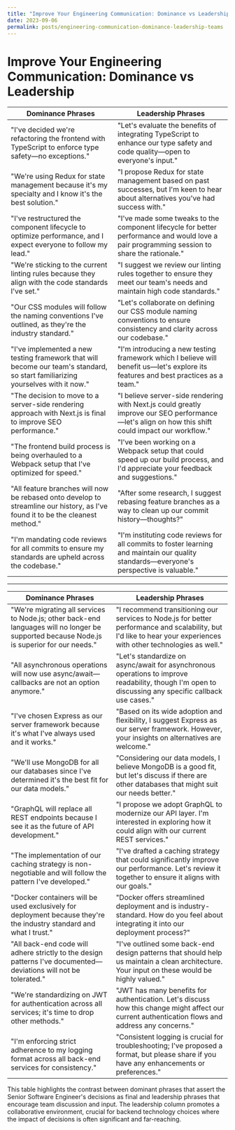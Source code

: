 ```yaml
---
title: "Improve Your Engineering Communication: Dominance vs Leadership"
date: 2023-09-06
permalink: posts/engineering-communication-dominance-leadership-teams
---
```


# Improve Your Engineering Communication: Dominance vs Leadership

| Dominance Phrases                                                                                                               | Leadership Phrases                                                                                                                                |
| ------------------------------------------------------------------------------------------------------------------------------- | ------------------------------------------------------------------------------------------------------------------------------------------------- |
| "I've decided we're refactoring the frontend with TypeScript to enforce type safety—no exceptions."                             | "Let's evaluate the benefits of integrating TypeScript to enhance our type safety and code quality—open to everyone's input."                     |
| "We're using Redux for state management because it's my specialty and I know it's the best solution."                           | "I propose Redux for state management based on past successes, but I'm keen to hear about alternatives you've had success with."                  |
| "I've restructured the component lifecycle to optimize performance, and I expect everyone to follow my lead."                   | "I've made some tweaks to the component lifecycle for better performance and would love a pair programming session to share the rationale."       |
| "We're sticking to the current linting rules because they align with the code standards I've set."                              | "I suggest we review our linting rules together to ensure they meet our team's needs and maintain high code standards."                           |
| "Our CSS modules will follow the naming conventions I've outlined, as they're the industry standard."                           | "Let's collaborate on defining our CSS module naming conventions to ensure consistency and clarity across our codebase."                          |
| "I've implemented a new testing framework that will become our team's standard, so start familiarizing yourselves with it now." | "I'm introducing a new testing framework which I believe will benefit us—let's explore its features and best practices as a team."                |
| "The decision to move to a server-side rendering approach with Next.js is final to improve SEO performance."                    | "I believe server-side rendering with Next.js could greatly improve our SEO performance—let's align on how this shift could impact our workflow." |
| "The frontend build process is being overhauled to a Webpack setup that I've optimized for speed."                              | "I've been working on a Webpack setup that could speed up our build process, and I'd appreciate your feedback and suggestions."                   |
| "All feature branches will now be rebased onto develop to streamline our history, as I've found it to be the cleanest method."  | "After some research, I suggest rebasing feature branches as a way to clean up our commit history—thoughts?"                                      |
| "I'm mandating code reviews for all commits to ensure my standards are upheld across the codebase."                             | "I'm instituting code reviews for all commits to foster learning and maintain our quality standards—everyone's perspective is valuable."          |

---

| Dominance Phrases                                                                                                                          | Leadership Phrases                                                                                                                                                 |
| ------------------------------------------------------------------------------------------------------------------------------------------ | ------------------------------------------------------------------------------------------------------------------------------------------------------------------ |
| "We're migrating all services to Node.js; other back-end languages will no longer be supported because Node.js is superior for our needs." | "I recommend transitioning our services to Node.js for better performance and scalability, but I'd like to hear your experiences with other technologies as well." |
| "All asynchronous operations will now use async/await—callbacks are not an option anymore."                                                | "Let's standardize on async/await for asynchronous operations to improve readability, though I'm open to discussing any specific callback use cases."              |
| "I've chosen Express as our server framework because it's what I've always used and it works."                                             | "Based on its wide adoption and flexibility, I suggest Express as our server framework. However, your insights on alternatives are welcome."                       |
| "We'll use MongoDB for all our databases since I've determined it's the best fit for our data models."                                     | "Considering our data models, I believe MongoDB is a good fit, but let's discuss if there are other databases that might suit our needs better."                   |
| "GraphQL will replace all REST endpoints because I see it as the future of API development."                                               | "I propose we adopt GraphQL to modernize our API layer. I'm interested in exploring how it could align with our current REST services."                            |
| "The implementation of our caching strategy is non-negotiable and will follow the pattern I've developed."                                 | "I've drafted a caching strategy that could significantly improve our performance. Let's review it together to ensure it aligns with our goals."                   |
| "Docker containers will be used exclusively for deployment because they're the industry standard and what I trust."                        | "Docker offers streamlined deployment and is industry-standard. How do you feel about integrating it into our deployment process?"                                 |
| "All back-end code will adhere strictly to the design patterns I've documented—deviations will not be tolerated."                          | "I've outlined some back-end design patterns that should help us maintain a clean architecture. Your input on these would be highly valued."                       |
| "We're standardizing on JWT for authentication across all services; it's time to drop other methods."                                      | "JWT has many benefits for authentication. Let's discuss how this change might affect our current authentication flows and address any concerns."                  |
| "I'm enforcing strict adherence to my logging format across all back-end services for consistency."                                        | "Consistent logging is crucial for troubleshooting; I've proposed a format, but please share if you have any enhancements or preferences."                         |

This table highlights the contrast between dominant phrases that assert the Senior Software Engineer's decisions as final and leadership phrases that encourage team discussion and input. The leadership column promotes a collaborative environment, crucial for backend technology choices where the impact of decisions is often significant and far-reaching.
